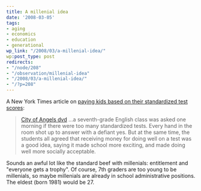 ```yaml
---
title: A millenial idea
date: '2008-03-05'
tags:
- aging
- economics
- education
- generational
wp_link: "/2008/03/a-millenial-idea/"
wp:post_type: post
redirects:
- "/node/208"
- "/observation/millenial-idea"
- "/2008/03/a-millenial-idea/"
- "/?p=208"
---
```


A New York Times article on [paying kids based on their standardized test scores](http://www.nytimes.com/2008/03/05/nyregion/05incentive.html):

>

> [City of Angels dvd](http://www.iucn-tftsg.org/?city_of_angels) ...a seventh-grade English class was asked one morning if there were too many standardized tests. Every hand in the room shot up to answer with a defiant yes. But at the same time, the students all agreed that receiving money for doing well on a test was a good idea, saying it made school more exciting, and made doing well more socially acceptable.

Sounds an awful lot like the standard beef with millenials: entitlement and "everyone gets a trophy". Of course, 7th graders are too young to be millenials, so maybe millenials are already in school administrative positions. The eldest (born 1981) would be 27.
